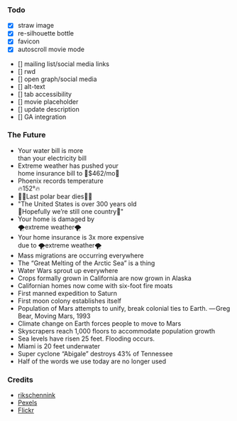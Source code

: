 ### Todo
- [x] straw image
- [x] re-silhouette bottle
- [x] favicon
- [x] autoscroll movie mode
- [] mailing list/social media links
- [] rwd
- [] open graph/social media
- [] alt-text
- [] tab accessibility
- [] movie placeholder
- [] update description 
- [] GA integration

### The Future
- Your water bill is more<br />than your electricity bill
- Extreme weather has pushed your<br />home insurance bill to 💸$462/mo💸
- Phoenix records temperature <br />🔥152°🔥
- 🐻‍❄️Last polar bear dies🐻‍❄️
- "The United States is over 300 years old<br />🙏Hopefully we’re still one country🙏"
- Your home is damaged by<br />🌪extreme weather🌪
- Your home insurance is 3x more expensive<br /> due to 🌪extreme weather🌪
- Mass migrations are occurring everywhere
- The “Great Melting of the Arctic Sea” is a thing
- Water Wars sprout up everywhere
- Crops formally grown in California are now grown in Alaska
- Californian homes now come with six-foot fire moats
- First manned expedition to Saturn
- First moon colony establishes itself
- Population of Mars attempts to unify, break colonial ties to Earth. — Greg Bear, Moving Mars, 1993
- Climate change on Earth forces people to move to Mars
- Skyscrapers reach 1,000 floors to accommodate population growth
- Sea levels have risen 25 feet. Flooding occurs.
- Miami is 20 feet underwater
- Super cyclone “Abigale” destroys 43% of Tennessee
- Half of the words we use today are no longer used

### Credits
- [rikschennink](https://github.com/rikschennink/fitty)
- [Pexels](https://www.pexels.com/photo/plastic-bottle-of-detergent-in-studio-5218021/)
- [Flickr](https://flickr.com/photos/cartridgesave/49501486667/in/photolist-2iqh4o4-vcgZR-2iqdk2Y-sTc6W-a3fYvk-jxxrhs-bn7ERc-FVh35y-hfAWK-4ikHe2-7PpNYb-27fsZcS-f5wRJ1-7P11nG-bsNVnm-4ikGAe-9ewq2n-4ikGTe-6eCPfY-27Gsqnz-2kgKYGT-5AXJFY-inzSF-5YX3vJ-25u9SHN-9BPbSr-7cnKXb-xpP15-cAecj-9jAqDL-9jQdhd-4ivLCc-niMCZj-2iqdjWN-9d9Brh-25u9SKG-6qGhF5-9rn82k-9AZoH5-fAP6z3-2iqfVuz-bbvegc-3MePC3-Va4XYG-mKNzbH-6ZrkQa-26MTQqU-oFEsuc-aBmecD-2i2WBbJ)

